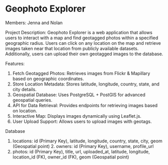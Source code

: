 # Geophoto Explorer
Members:
Jenna and Nolan

Project Description:
Geophoto Explorer is a web application that allows users to interact with a map and find geotagged photos within a specified geographic radius. Users can click on any location on the map and retrieve images taken near that location from publicly available datasets. Additionally, users can upload their own geotagged images to the database. 

Features:
1. Fetch Geotagged Photos: Retrieves images from Flickr & Mapillary based on geographic coordinates.
2. Store Location Metadata: Stores latitude, longitude, country, state, and city details.
3. Geospatial Database: Uses PostgreSQL + PostGIS for advanced geospatial queries.
4. API for Data Retrieval: Provides endpoints for retrieving images based on location.
5. Interactive Map: Displays images dynamically using Leaflet.js.
6. User Upload Support: Allows users to upload images with geotags.

Database
1. locations: id (Primary Key), latitude, longitude, country, state, city, geom (Geospatial point)
2️. owners: id (Primary Key), username, profile_url
3. photos: id (Primary Key), title, url, uploaded_at, latitude, longitude, location_id (FK), owner_id (FK), geom (Geospatial point)
